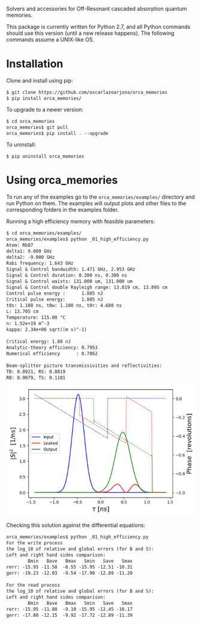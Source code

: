 Solvers and accessories for Off-Resonant cascaded absorption quantum memories.

This package is currently written for Python 2.7, and all Python commands should use this version (until a new release happens). The following commands assume a UNIX-like OS.

Installation
============
Clone and install using pip:

    $ git clone https://github.com/oscarlazoarjona/orca_memories
    $ pip install orca_memories/

To upgrade to a newer version:

    $ cd orca_memories
    orca_memories$ git pull
    orca_memories$ pip install . --upgrade


To uninstall:

    $ pip uninstall orca_memories

Using orca_memories
===================

To run any of the examples go to the `orca_memories/examples/` directory and run Python on them. The examples will output plots and other files to the corresponding folders in the examples folder.

Running a high efficiency memory with feasible parameters:

    $ cd orca_memories/examples/
    orca_memories/examples$ python _01_high_efficiency.py
    Atom: Rb87
    delta1: 9.000 GHz
    delta2: -9.000 GHz
    Rabi frequency: 1.643 GHz
    Signal & Control bandwidth: 1.471 GHz, 2.953 GHz
    Signal & Control duration: 0.300 ns, 0.300 ns
    Signal & Control waists: 131.000 um, 131.000 um
    Signal & Control double Rayleigh range: 13.819 cm, 13.895 cm
    Control pulse energy :      1.885 nJ
    Critical pulse energy:      1.885 nJ
    t0s: 1.180 ns, t0w: 1.180 ns, t0r: 4.680 ns
    L: 13.705 cm
    Temperature: 115.00 °C
    n: 1.52e+19 m^-3
    kappa: 2.34e+06 sqrt((m s)^-1)

    Critical energy: 1.88 nJ
    Analytic-theory efficiency: 0.7953
    Numerical efficiency      : 0.7862

    Beam-splitter picture transmissivities and reflectivities:
    TB: 0.0921, RS: 0.8819
    RB: 0.9079, TS: 0.1181

![](https://raw.githubusercontent.com/oscarlazoarjona/orca_memories/master/pictures/high_efficiency.png)

Checking this solution against the differential equations:

    orca_memories/examples$ python _01_high_efficiency.py
    For the write process
    the log_10 of relative and global errors (for B and S):
    Left and right hand sides comparison:
            Bmin   Bave   Bmax   Smin   Save   Smax
    rerr: -15.95 -11.58  -8.55 -15.95 -12.51 -10.31
    gerr: -19.23 -12.03  -9.54 -17.90 -12.89 -11.20

    For the read process
    the log_10 of relative and global errors (for B and S):
    Left and right hand sides comparison:
            Bmin   Bave   Bmax   Smin   Save   Smax
    rerr: -15.95 -11.80  -9.10 -15.95 -12.45 -10.17
    gerr: -17.80 -12.15  -9.92 -17.72 -12.89 -11.39
